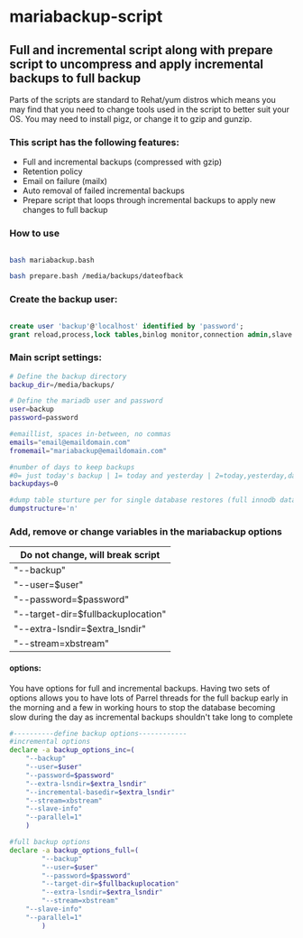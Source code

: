 # mariabackup-script
## Full and incremental script along with prepare script to uncompress and apply incremental backups to full backup ##

Parts of the scripts are standard to Rehat/yum distros which means you may find that you need to change tools used in the script to better suit your OS. You may need to install pigz, or change it to gzip and gunzip.

### This script has the following features: ###

* Full and incremental backups (compressed with gzip)
* Retention policy
* Email on failure (mailx)
* Auto removal of failed incremental backups
* Prepare script that loops through incremental backups to apply new changes to full backup

### How to use ###

```bash

bash mariabackup.bash

bash prepare.bash /media/backups/dateofback
```

### Create the backup user: ###

```SQL

create user 'backup'@'localhost' identified by 'password';
grant reload,process,lock tables,binlog monitor,connection admin,slave monitor on *.* to 'backup'@'localhost';

```

### Main script settings: ###


```bash
# Define the backup directory
backup_dir=/media/backups/

# Define the mariadb user and password
user=backup
password=password

#emaillist, spaces in-between, no commas
emails="email@emaildomain.com"
fromemail="mariabackup@emaildomain.com"

#number of days to keep backups
#0= just today's backup | 1= today and yesterday | 2=today,yesterday,day before etc
backupdays=0

#dump table sturture per for single database restores (full innodb databases only)
dumpstructure='n'
```

### Add, remove or change variables in the mariabackup options ###
Do not change, will break script|
----------------|
"--backup"|
"--user=$user"|
"--password=$password"|
"--target-dir=$fullbackuplocation"|
"--extra-lsndir=$extra_lsndir"|
"--stream=xbstream"|


#### options: ####

You have options for full and incremental backups. Having two sets of options allows you to have lots of Parrel threads for the full backup early in the morning and a few in working hours to stop the database becoming slow during the day as incremental backups shouldn't take long to complete

```bash
#----------define backup options------------
#incremental options
declare -a backup_options_inc=(
	"--backup"
	"--user=$user"
	"--password=$password"
	"--extra-lsndir=$extra_lsndir"
	"--incremental-basedir=$extra_lsndir"
	"--stream=xbstream"
	"--slave-info"
	"--parallel=1"
	)

#full backup options
declare -a backup_options_full=(
        "--backup"
        "--user=$user"
        "--password=$password"
        "--target-dir=$fullbackuplocation"
        "--extra-lsndir=$extra_lsndir"
        "--stream=xbstream"
	"--slave-info"
	"--parallel=1"
        )

```
